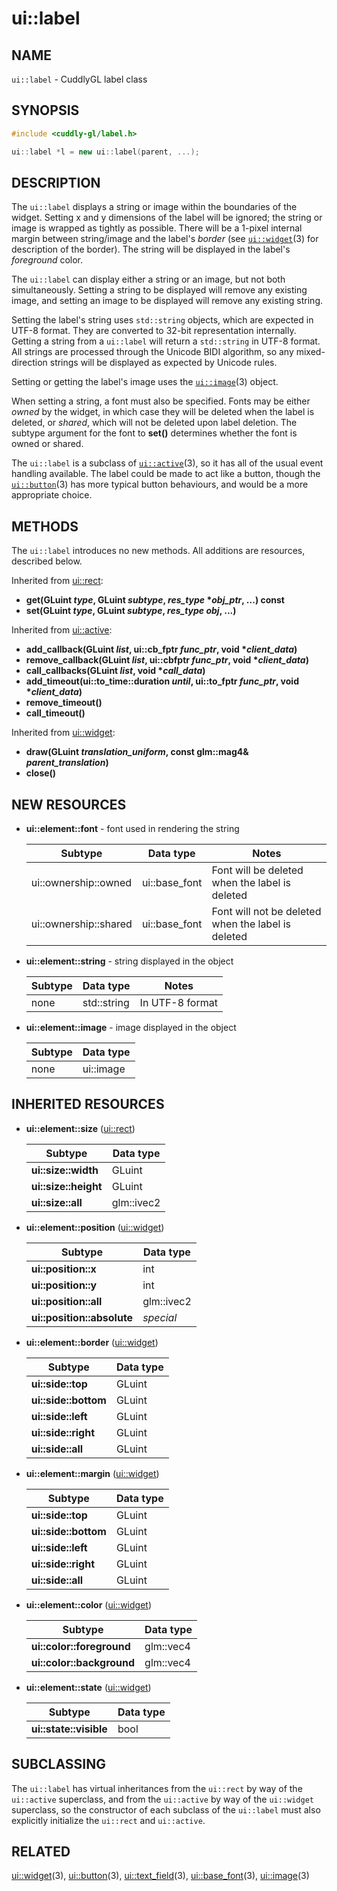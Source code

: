 ui::label
=========

## NAME ##

`ui::label` - CuddlyGL label class

## SYNOPSIS ##

```cpp
#include <cuddly-gl/label.h>

ui::label *l = new ui::label(parent, ...);
```

## DESCRIPTION ##

The `ui::label` displays a string or image within the boundaries of
the widget.  Setting x and y dimensions of the label will be ignored;
the string or image is wrapped as tightly as possible.  There will be
a 1-pixel internal margin between string/image and the label's
_border_ (see [`ui::widget`](ui-widget.md)(3) for description of the
border).  The string will be displayed in the label's _foreground_
color.

The `ui::label` can display either a string or an image, but not both
simultaneously.  Setting a string to be displayed will remove any
existing image, and setting an image to be displayed will remove any
existing string.

Setting the label's string uses `std::string` objects, which are
expected in UTF-8 format.  They are converted to 32-bit representation
internally.  Getting a string from a `ui::label` will return a
`std::string` in UTF-8 format.  All strings are processed through the
Unicode BIDI algorithm, so any mixed-direction strings will be
displayed as expected by Unicode rules.

Setting or getting the label's image uses the
[`ui::image`](ui-image.md)(3) object.

When setting a string, a font must also be specified.  Fonts may be
either _owned_ by the widget, in which case they will be deleted when
the label is deleted, or _shared_, which will not be deleted upon
label deletion.  The subtype argument for the font to **set()**
determines whether the font is owned or shared.

The `ui::label` is a subclass of [`ui::active`](ui-active.md)(3), so
it has all of the usual event handling available.  The label could be
made to act like a button, though the [`ui::button`](ui-button.md)(3)
has more typical button behaviours, and would be a more appropriate
choice.

## METHODS ##

The `ui::label` introduces no new methods.  All additions are
resources, described below.

Inherited from [ui::rect](ui-rect.md):

* **get(GLuint _type_, GLuint _subtype_, _res_type_ \*_obj_ptr_, ...) const**
* **set(GLuint _type_, GLuint _subtype_, _res_type_ _obj_, ...)**

Inherited from [ui::active](ui-active.md):

* **add_callback(GLuint _list_, ui::cb_fptr _func_ptr_, void \*_client_data_)**
* **remove_callback(GLuint _list_, ui::cbfptr _func_ptr_, void \*_client_data_)**
* **call_callbacks(GLuint _list_, void \*_call_data_)**
* **add_timeout(ui::to_time::duration _until_, ui::to_fptr _func_ptr_, void \*_client_data_)**
* **remove_timeout()**
* **call_timeout()**

Inherited from [ui::widget](ui-widget.md):

* **draw(GLuint _translation_uniform_, const glm::mag4& _parent_translation_)**
* **close()**

## NEW RESOURCES ##

* **ui::element::font** - font used in rendering the string

  | Subtype               | Data type     | Notes                                              |
  | --------------------- | ------------- | -------------------------------------------------- |
  | ui::ownership::owned  | ui::base_font | Font will be deleted when the label is deleted     |
  | ui::ownership::shared | ui::base_font | Font will not be deleted when the label is deleted |

* **ui::element::string** - string displayed in the object

  | Subtype | Data type   | Notes           |
  | ------- | ----------- | --------------- |
  | none    | std::string | In UTF-8 format |

* **ui::element::image** - image displayed in the object

  | Subtype | Data type |
  | ------- | --------- |
  | none    | ui::image |

## INHERITED RESOURCES ##

* **ui::element::size** ([ui::rect](ui-rect.md))

  | Subtype              | Data type  |
  | -------------------- | ---------- |
  | **ui::size::width**  | GLuint     |
  | **ui::size::height** | GLuint     |
  | **ui::size::all**    | glm::ivec2 |

* **ui::element::position** ([ui::widget](ui-widget.md))

  | Subtype                    | Data type  |
  | -------------------------- | ---------- |
  | **ui::position::x**        | int        |
  | **ui::position::y**        | int        |
  | **ui::position::all**      | glm::ivec2 |
  | **ui::position::absolute** | *special*  |

* **ui::element::border** ([ui::widget](ui-widget.md))

  | Subtype              | Data type |
  | -------------------- | --------- |
  | **ui::side::top**    | GLuint    |
  | **ui::side::bottom** | GLuint    |
  | **ui::side::left**   | GLuint    |
  | **ui::side::right**  | GLuint    |
  | **ui::side::all**    | GLuint    |

* **ui::element::margin** ([ui::widget](ui-widget.md))

  | Subtype              | Data type |
  | -------------------- | --------- |
  | **ui::side::top**    | GLuint    |
  | **ui::side::bottom** | GLuint    |
  | **ui::side::left**   | GLuint    |
  | **ui::side::right**  | GLuint    |
  | **ui::side::all**    | GLuint    |

* **ui::element::color** ([ui::widget](ui-widget.md))

  | Subtype                   | Data type |
  | ------------------------- | --------- |
  | **ui::color::foreground** | glm::vec4 |
  | **ui::color::background** | glm::vec4 |

* **ui::element::state** ([ui::widget](ui-widget.md))

  | Subtype                | Data type |
  | ---------------------- | --------- |
  | **ui::state::visible** | bool      |

## SUBCLASSING ##

The `ui::label` has virtual inheritances from the `ui::rect` by way of
the `ui::active` superclass, and from the `ui::active` by way of the
`ui::widget` superclass, so the constructor of each subclass of the
`ui::label` must also explicitly initialize the `ui::rect` and
`ui::active`.

## RELATED ##

[ui::widget](ui-widget.md)(3), [ui::button](ui-button.md)(3),
[ui::text_field](ui-text_field.md)(3), [ui::base_font](ui-base_font.md)(3),
[ui::image](ui-image.md)(3)
